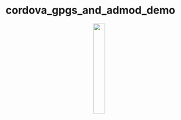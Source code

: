 # cordova_gpgs_and_admod_demo

<center><img border="0" width="25%" height="25%" alt="" src="https://kanamesolutions.com/github_img/Screenshot_20210309-114843.png"></center>
